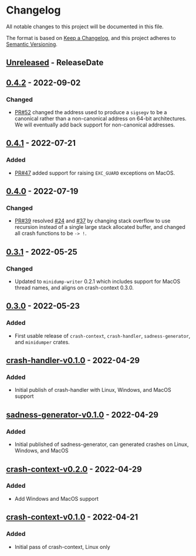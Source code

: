 <!-- markdownlint-disable blanks-around-headings blanks-around-lists no-duplicate-heading -->

# Changelog

All notable changes to this project will be documented in this file.

The format is based on [Keep a Changelog](https://keepachangelog.com/en/1.0.0/),
and this project adheres to [Semantic Versioning](https://semver.org/spec/v2.0.0.html).

<!-- next-header -->
## [Unreleased] - ReleaseDate
## [0.4.2] - 2022-09-02
### Changed
- [PR#52](https://github.com/EmbarkStudios/crash-handling/pull/52) changed the address used to produce a `sigsegv` to be a canonical rather than a non-canonical address on 64-bit architectures. We will eventually add back support for non-canonical addresses.

## [0.4.1] - 2022-07-21
### Added
- [PR#47](https://github.com/EmbarkStudios/crash-handling/pull/47) added support for raising `EXC_GUARD` exceptions on MacOS.

## [0.4.0] - 2022-07-19
### Changed
- [PR#39](https://github.com/EmbarkStudios/crash-handling/pull/39) resolved [#24](https://github.com/EmbarkStudios/crash-handling/issues/24) and [#37](https://github.com/EmbarkStudios/crash-handling/issues/37) by changing stack overflow to use recursion instead of a single large stack allocated buffer, and changed all crash functions to be `-> !`.

## [0.3.1] - 2022-05-25
### Changed
- Updated to `minidump-writer` 0.2.1 which includes support for MacOS thread names, and aligns on crash-context 0.3.0.

## [0.3.0] - 2022-05-23
### Added
- First usable release of `crash-context`, `crash-handler`, `sadness-generator`, and `minidumper` crates.

## [crash-handler-v0.1.0] - 2022-04-29
### Added
- Initial publish of crash-handler with Linux, Windows, and MacOS support

## [sadness-generator-v0.1.0] - 2022-04-29
### Added
- Initial published of sadness-generator, can generated crashes on Linux, Windows, and MacOS

## [crash-context-v0.2.0] - 2022-04-29
### Added
- Add Windows and MacOS support

## [crash-context-v0.1.0] - 2022-04-21
### Added
- Initial pass of crash-context, Linux only

<!-- next-url -->
[Unreleased]: https://github.com/EmbarkStudios/crash-handling/compare/sadness-generator-0.4.2...HEAD
[0.4.2]: https://github.com/EmbarkStudios/crash-handling/compare/sadness-generator-0.4.1...sadness-generator-0.4.2
[0.4.1]: https://github.com/EmbarkStudios/crash-handling/compare/sadness-generator-0.4.0...sadness-generator-0.4.1
[0.4.0]: https://github.com/EmbarkStudios/crash-handling/compare/0.3.1...sadness-generator-0.4.0
[0.3.1]: https://github.com/EmbarkStudios/crash-handling/compare/0.3.1...0.3.1
[0.3.0]: https://github.com/EmbarkStudios/crash-handling/compare/crash-handler-v0.1.0...0.3.0
[crash-handler-v0.1.0]: https://github.com/EmbarkStudios/crash-handling/releases/tag/crash-handler-v0.1.0
[sadness-generator-v0.1.0]: https://github.com/EmbarkStudios/crash-handling/releases/tag/sadness-generator-v0.1.0
[crash-context-v0.2.0]: https://github.com/EmbarkStudios/crash-handling/releases/tag/crash-context-v0.2.0
[crash-context-v0.1.0]: https://github.com/EmbarkStudios/crash-handling/releases/tag/crash-context-v0.1.0
